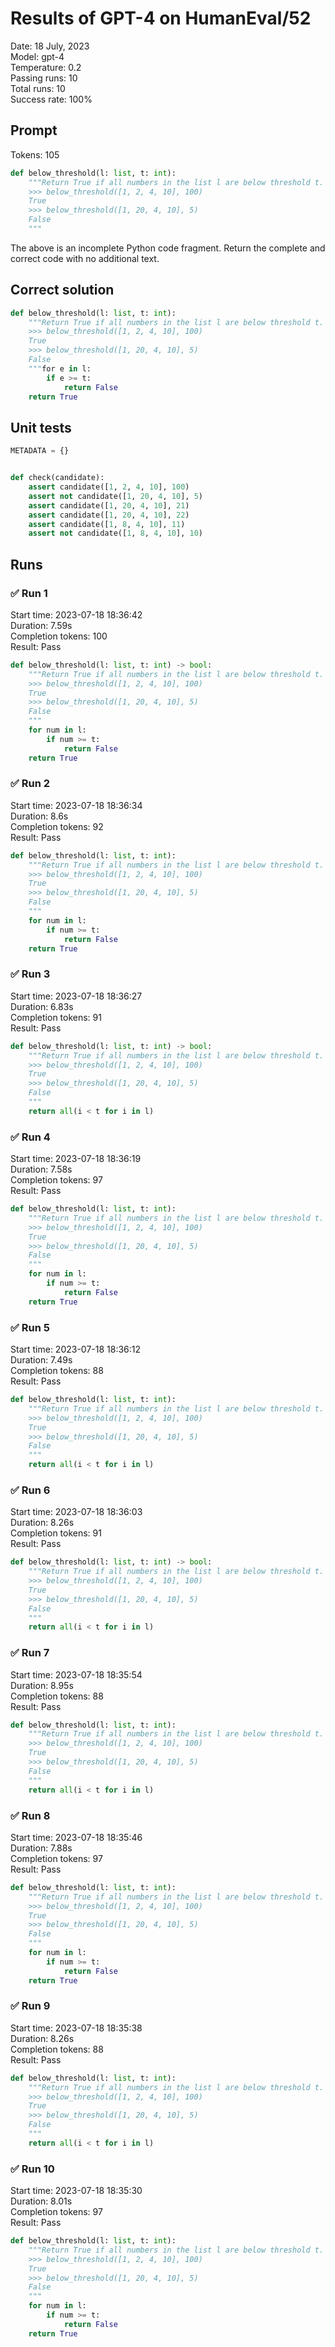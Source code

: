 # Results of GPT-4 on HumanEval/52
Date: 18 July, 2023<br />
Model: gpt-4<br />
Temperature: 0.2<br />
Passing runs: 10<br />
Total runs: 10<br />
Success rate: 100%
## Prompt
Tokens: 105
```python
def below_threshold(l: list, t: int):
    """Return True if all numbers in the list l are below threshold t.
    >>> below_threshold([1, 2, 4, 10], 100)
    True
    >>> below_threshold([1, 20, 4, 10], 5)
    False
    """
```
The above is an incomplete Python code fragment. Return the complete and correct code with no additional text.
## Correct solution
```python
def below_threshold(l: list, t: int):
    """Return True if all numbers in the list l are below threshold t.
    >>> below_threshold([1, 2, 4, 10], 100)
    True
    >>> below_threshold([1, 20, 4, 10], 5)
    False
    """for e in l:
        if e >= t:
            return False
    return True
```
## Unit tests
```python
METADATA = {}


def check(candidate):
    assert candidate([1, 2, 4, 10], 100)
    assert not candidate([1, 20, 4, 10], 5)
    assert candidate([1, 20, 4, 10], 21)
    assert candidate([1, 20, 4, 10], 22)
    assert candidate([1, 8, 4, 10], 11)
    assert not candidate([1, 8, 4, 10], 10)
```
## Runs
### ✅ Run 1
Start time: 2023-07-18 18:36:42<br />
Duration: 7.59s<br />
Completion tokens: 100<br />
Result: Pass
```python
def below_threshold(l: list, t: int) -> bool:
    """Return True if all numbers in the list l are below threshold t.
    >>> below_threshold([1, 2, 4, 10], 100)
    True
    >>> below_threshold([1, 20, 4, 10], 5)
    False
    """
    for num in l:
        if num >= t:
            return False
    return True
```
### ✅ Run 2
Start time: 2023-07-18 18:36:34<br />
Duration: 8.6s<br />
Completion tokens: 92<br />
Result: Pass
```python
def below_threshold(l: list, t: int):
    """Return True if all numbers in the list l are below threshold t.
    >>> below_threshold([1, 2, 4, 10], 100)
    True
    >>> below_threshold([1, 20, 4, 10], 5)
    False
    """
    for num in l:
        if num >= t:
            return False
    return True
```
### ✅ Run 3
Start time: 2023-07-18 18:36:27<br />
Duration: 6.83s<br />
Completion tokens: 91<br />
Result: Pass
```python
def below_threshold(l: list, t: int) -> bool:
    """Return True if all numbers in the list l are below threshold t.
    >>> below_threshold([1, 2, 4, 10], 100)
    True
    >>> below_threshold([1, 20, 4, 10], 5)
    False
    """
    return all(i < t for i in l)
```
### ✅ Run 4
Start time: 2023-07-18 18:36:19<br />
Duration: 7.58s<br />
Completion tokens: 97<br />
Result: Pass
```python
def below_threshold(l: list, t: int):
    """Return True if all numbers in the list l are below threshold t.
    >>> below_threshold([1, 2, 4, 10], 100)
    True
    >>> below_threshold([1, 20, 4, 10], 5)
    False
    """
    for num in l:
        if num >= t:
            return False
    return True
```
### ✅ Run 5
Start time: 2023-07-18 18:36:12<br />
Duration: 7.49s<br />
Completion tokens: 88<br />
Result: Pass
```python
def below_threshold(l: list, t: int):
    """Return True if all numbers in the list l are below threshold t.
    >>> below_threshold([1, 2, 4, 10], 100)
    True
    >>> below_threshold([1, 20, 4, 10], 5)
    False
    """
    return all(i < t for i in l)
```
### ✅ Run 6
Start time: 2023-07-18 18:36:03<br />
Duration: 8.26s<br />
Completion tokens: 91<br />
Result: Pass
```python
def below_threshold(l: list, t: int) -> bool:
    """Return True if all numbers in the list l are below threshold t.
    >>> below_threshold([1, 2, 4, 10], 100)
    True
    >>> below_threshold([1, 20, 4, 10], 5)
    False
    """
    return all(i < t for i in l)
```
### ✅ Run 7
Start time: 2023-07-18 18:35:54<br />
Duration: 8.95s<br />
Completion tokens: 88<br />
Result: Pass
```python
def below_threshold(l: list, t: int):
    """Return True if all numbers in the list l are below threshold t.
    >>> below_threshold([1, 2, 4, 10], 100)
    True
    >>> below_threshold([1, 20, 4, 10], 5)
    False
    """
    return all(i < t for i in l)
```
### ✅ Run 8
Start time: 2023-07-18 18:35:46<br />
Duration: 7.88s<br />
Completion tokens: 97<br />
Result: Pass
```python
def below_threshold(l: list, t: int):
    """Return True if all numbers in the list l are below threshold t.
    >>> below_threshold([1, 2, 4, 10], 100)
    True
    >>> below_threshold([1, 20, 4, 10], 5)
    False
    """
    for num in l:
        if num >= t:
            return False
    return True
```
### ✅ Run 9
Start time: 2023-07-18 18:35:38<br />
Duration: 8.26s<br />
Completion tokens: 88<br />
Result: Pass
```python
def below_threshold(l: list, t: int):
    """Return True if all numbers in the list l are below threshold t.
    >>> below_threshold([1, 2, 4, 10], 100)
    True
    >>> below_threshold([1, 20, 4, 10], 5)
    False
    """
    return all(i < t for i in l)
```
### ✅ Run 10
Start time: 2023-07-18 18:35:30<br />
Duration: 8.01s<br />
Completion tokens: 97<br />
Result: Pass
```python
def below_threshold(l: list, t: int):
    """Return True if all numbers in the list l are below threshold t.
    >>> below_threshold([1, 2, 4, 10], 100)
    True
    >>> below_threshold([1, 20, 4, 10], 5)
    False
    """
    for num in l:
        if num >= t:
            return False
    return True
```

